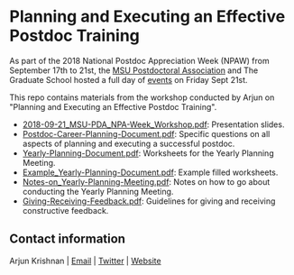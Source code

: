 # Planning and Executing an Effective Postdoc Training

As part of the 2018 National Postdoc Appreciation Week (NPAW) from September 17th to 21st, the [MSU Postdoctoral Association](https://grad.msu.edu/pda) and The Graduate School hosted a full day of [events](https://grad.msu.edu/sites/default/files/content/pda/NPAW2018schedule.jpg) on Friday Sept 21st.

This repo contains materials from the workshop conducted by Arjun on "Planning and Executing an Effective Postdoc Training".

* [2018-09-21_MSU-PDA_NPA-Week_Workshop.pdf](https://github.com/krishnanlab/talks/blob/master/2018-09-21_MSU-PDA/2018-09-21_MSU-PDA_NPA-Week_Workshop.pdf): Presentation slides.
* [Postdoc-Career-Planning-Document.pdf](https://github.com/krishnanlab/talks/blob/master/2018-09-21_MSU-PDA/Postdoc-Career-Planning-Document.pdf): Specific questions on all aspects of planning and executing a successful postdoc.
* [Yearly-Planning-Document.pdf](https://github.com/krishnanlab/talks/blob/master/2018-09-21_MSU-PDA/Yearly-Planning-Document.pdf): Worksheets for the Yearly Planning Meeting.
* [Example_Yearly-Planning-Document.pdf](https://github.com/krishnanlab/talks/blob/master/2018-09-21_MSU-PDA/Example_Yearly-Planning-Document.pdf): Example filled worksheets. 
* [Notes-on_Yearly-Planning-Meeting.pdf](https://github.com/krishnanlab/talks/blob/master/2018-09-21_MSU-PDA/Notes-on_Yearly-Planning-Meeting.pdf): Notes on how to go about conducting the Yearly Planning Meeting.
* [Giving-Receiving-Feedback.pdf](https://github.com/krishnanlab/talks/blob/master/2018-09-21_MSU-PDA/Giving-Receiving-Feedback.pdf): Guidelines for giving and receiving constructive feedback.

## Contact information
Arjun Krishnan | [Email](arjun@msu.edu) | [Twitter](www.twitter.com/compbiologist) | [Website](www.thekrishnanlab.org)
